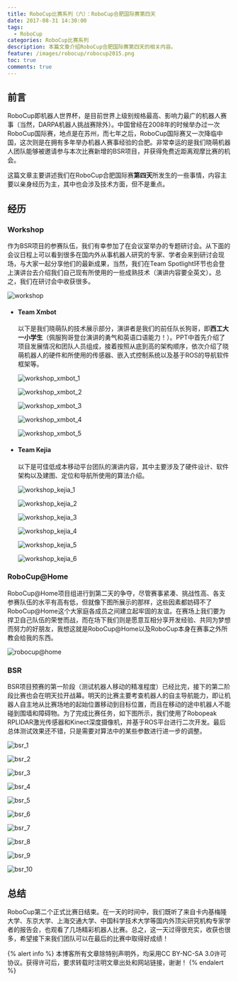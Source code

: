 ```yaml
---
title: RoboCup比赛系列（六）：RoboCup合肥国际赛第四天
date: 2017-08-31 14:30:00
tags:
  - RoboCup
categories: RoboCup比赛系列
description: 本篇文章介绍RoboCup合肥国际赛第四天的相关内容。
feature: /images/robocup/robocup2015.png
toc: true
comments: true
---
```


## 前言

RoboCup即机器人世界杯，是目前世界上级别规格最高、影响力最广的机器人赛事（当然，DARPA机器人挑战赛除外）。中国曾经在2008年的时候举办过一次RoboCup国际赛，地点是在苏州，而七年之后，RoboCup国际赛又一次降临中国，这次则是在拥有多年举办机器人赛事经验的合肥。非常幸运的是我们晓萌机器人团队能够被邀请参与本次比赛新增的BSR项目，并获得免费近距离观摩比赛的机会。

这篇文章主要讲述我们在RoboCup合肥国际赛**第四天**所发生的一些事情，内容主要以亲身经历为主，其中也会涉及技术方面，但不是重点。

<!--more-->

## 经历

### Workshop

作为BSR项目的参赛队伍，我们有幸参加了在会议室举办的专题研讨会。从下面的会议日程上可以看到很多在国内外从事机器人研究的专家、学者会来到研讨会现场，与大家一起分享他们的最新成果，当然，我们在Team Spotlight环节也会登上演讲台去介绍我们自己现有所使用的一些成熟技术（演讲内容要全英文）。总之，我们在研讨会中收获很多。

![workshop](http://media.myyerrol.io/images/hefei/day_4/workshop/workshop.jpg)

- #### Team Xmbot

  以下是我们晓萌队的技术展示部分，演讲者是我们的前任队长狗哥，即**西工大一小学生**（佩服狗哥登台演讲的勇气和英语口语能力！）。PPT中首先介绍了项目发展情况和团队人员组成，接着按照从底到高的架构顺序，依次介绍了晓萌机器人的硬件和所使用的传感器、嵌入式控制系统以及基于ROS的导航软件框架等。

  ![workshop_xmbot_1](http://media.myyerrol.io/images/hefei/day_4/workshop/workshop_xmbot_1.jpg)

  ![workshop_xmbot_2](http://media.myyerrol.io/images/hefei/day_4/workshop/workshop_xmbot_2.jpg)

  ![workshop_xmbot_3](http://media.myyerrol.io/images/hefei/day_4/workshop/workshop_xmbot_3.jpg)

  ![workshop_xmbot_4](http://media.myyerrol.io/images/hefei/day_4/workshop/workshop_xmbot_4.jpg)

  ![workshop_xmbot_5](http://media.myyerrol.io/images/hefei/day_4/workshop/workshop_xmbot_5.jpg)

- #### Team Kejia

  以下是可佳低成本移动平台团队的演讲内容，其中主要涉及了硬件设计、软件架构以及建图、定位和导航所使用的算法介绍。

  ![workshop_kejia_1](http://media.myyerrol.io/images/hefei/day_4/workshop/workshop_kejia_1.jpg)

  ![workshop_kejia_2](http://media.myyerrol.io/images/hefei/day_4/workshop/workshop_kejia_2.jpg)

  ![workshop_kejia_3](http://media.myyerrol.io/images/hefei/day_4/workshop/workshop_kejia_3.jpg)

  ![workshop_kejia_4](http://media.myyerrol.io/images/hefei/day_4/workshop/workshop_kejia_4.jpg)

  ![workshop_kejia_5](http://media.myyerrol.io/images/hefei/day_4/workshop/workshop_kejia_5.jpg)

  ![workshop_kejia_6](http://media.myyerrol.io/images/hefei/day_4/workshop/workshop_kejia_6.jpg)

### RoboCup@Home

RoboCup@Home项目组进行到第二天的争夺，尽管赛事紧凑、挑战性高、各支参赛队伍的水平有高有低，但就像下图所展示的那样，这些因素都妨碍不了RoboCup@Home这个大家庭各成员之间建立起牢固的友谊。在赛场上我们要为捍卫自己队伍的荣誉而战，而在场下我们则是愿意互相分享开发经验、共同为梦想而努力的好朋友，我想这就是RoboCup@Home以及RoboCup本身在赛事之外所教会给我的东西。

![robocup@home](http://media.myyerrol.io/images/hefei/day_4/robocup@home/robocup@home.jpg)

### BSR

BSR项目预赛的第一阶段（测试机器人移动的精准程度）已经比完，接下的第二阶段比赛也会在明天拉开战幕。明天的比赛主要考查机器人的自主导航能力，即让机器人自主地从比赛场地的起始位置移动到目标位置，而且在移动的途中机器人不能碰到围墙和障碍物。为了完成比赛任务，如下图所示，我们使用了Robopeak RPLIDAR激光传感器和Kinect深度摄像机，并基于ROS平台进行二次开发。最后总体测试效果还不错，只是需要对算法中的某些参数进行进一步的调整。

![bsr_1](http://media.myyerrol.io/images/hefei/day_4/bsr/bsr_1.jpg)

![bsr_2](http://media.myyerrol.io/images/hefei/day_4/bsr/bsr_2.jpg)

![bsr_3](http://media.myyerrol.io/images/hefei/day_4/bsr/bsr_3.jpg)

![bsr_4](http://media.myyerrol.io/images/hefei/day_4/bsr/bsr_4.jpg)

![bsr_5](http://media.myyerrol.io/images/hefei/day_4/bsr/bsr_5.jpg)

![bsr_6](http://media.myyerrol.io/images/hefei/day_4/bsr/bsr_6.jpg)

![bsr_7](http://media.myyerrol.io/images/hefei/day_4/bsr/bsr_7.jpg)

![bsr_8](http://media.myyerrol.io/images/hefei/day_4/bsr/bsr_8.jpg)

![bsr_9](http://media.myyerrol.io/images/hefei/day_4/bsr/bsr_9.jpg)

![bsr_10](http://media.myyerrol.io/images/hefei/day_4/bsr/bsr_10.jpg)

## 总结

RoboCup第二个正式比赛日结束。在一天的时间中，我们既听了来自卡内基梅隆大学、东京大学、上海交通大学、中国科学技术大学等国内外顶尖研究机构专家学者的报告会，也观看了几场精彩机器人比赛。总之，这一天过得很充实，收获也很多，希望接下来我们团队可以在最后的比赛中取得好成绩！

{% alert info %}
本博客所有文章除特别声明外，均采用CC BY-NC-SA 3.0许可协议。获得许可后，要求转载时注明文章出处和网站链接，谢谢！
{% endalert %}
